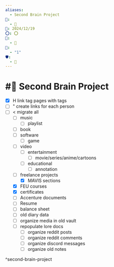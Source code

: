 ```yaml
---
aliases:
  - Second Brain Project
📁:
  - 🏁
📅: 2024/12/19
⭕: ⭕
🏁:
  - 💟
🔀:
  - "1"
🛡️:
  - 🧠
---
```

# #🏁 Second Brain Project

- [x] H link tag pages with tags
- [ ] " create links for each person
- [ ] < migrate all
	- [ ] music
		- [ ] playlist
	- [ ] book
	- [ ] software
		- [ ] game
	- [ ] video
		- [ ] entertainment
			- [ ] movie/series/anime/cartoons
		- [ ] educational
			- [ ] annotation
	- [ ] freelance projects
		- [x] MAVIS sections
	- [x] FEU courses
	- [x] certificates
	- [ ] Accenture documents
	- [ ] Resume
	- [ ] balance sheet
	- [ ] old diary data
	- [ ] organize media in old vault
	- [ ] repopulate lore docs
		- [ ] organize reddit posts
		- [ ] organize reddit comments 
		- [ ] organize discord messages
		- [ ] organize old notes

^second-brain-project